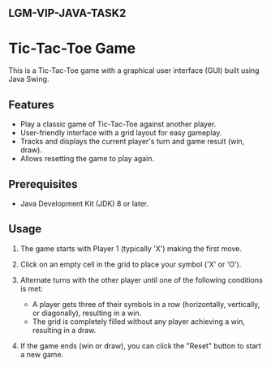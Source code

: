 ## LGM-VIP-JAVA-TASK2

# Tic-Tac-Toe Game

This is a Tic-Tac-Toe game with a graphical user interface (GUI) built using Java Swing.

## Features

- Play a classic game of Tic-Tac-Toe against another player.
- User-friendly interface with a grid layout for easy gameplay.
- Tracks and displays the current player's turn and game result (win, draw).
- Allows resetting the game to play again.

## Prerequisites

- Java Development Kit (JDK) 8 or later.

## Usage

1. The game starts with Player 1 (typically 'X') making the first move.

2. Click on an empty cell in the grid to place your symbol ('X' or 'O').

3. Alternate turns with the other player until one of the following conditions is met:
   - A player gets three of their symbols in a row (horizontally, vertically, or diagonally), resulting in a win.
   - The grid is completely filled without any player achieving a win, resulting in a draw.

4. If the game ends (win or draw), you can click the "Reset" button to start a new game.




